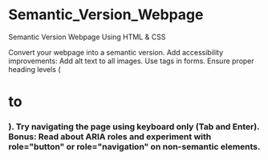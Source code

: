 # Semantic_Version_Webpage
Semantic Version Webpage Using HTML &amp; CSS

Convert your webpage into a semantic version.
Add accessibility improvements:
Add alt text to all images.
Use <label> tags in forms.
Ensure proper heading levels (<h1> to <h3>).
Try navigating the page using keyboard only (Tab and Enter).
Bonus: Read about ARIA roles and experiment with role="button" or role="navigation" on non-semantic elements.
